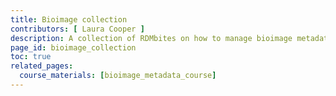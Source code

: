 ```yaml
---
title: Bioimage collection
contributors: [ Laura Cooper ]
description: A collection of RDMbites on how to manage bioimage metadata, with demos for tools such as OMERO and REMBI 
page_id: bioimage_collection
toc: true
related_pages: 
  course_materials: [bioimage_metadata_course]
---
```

